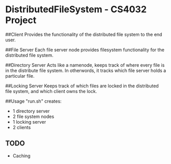 DistributedFileSystem - CS4032 Project
=====================
##Client
Provides the functionality of the distributed file system to the end user.

##File Server
Each file server node provides filesystem functionality for the distributed file system.

##Directory Server
Acts like a namenode, keeps track of where every file is in the distribute file system. In otherwords, it tracks which file server holds a particular file.

##Locking Server
Keeps track of which files are locked in the distributed file system, and which client owns the lock.

##Usage
"run.sh" creates:
- 1 directory server
- 2 file system nodes
- 1 locking server
- 2 clients

## TODO
- Caching